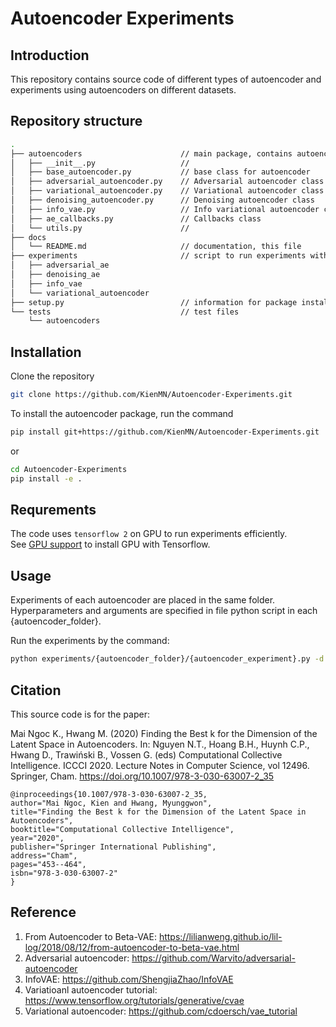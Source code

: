 # Autoencoder Experiments

## Introduction
This repository contains source code of different types of autoencoder and experiments using autoencoders on different datasets.

## Repository structure
```bash
.
├── autoencoders                      // main package, contains autoencoder classes
│   ├── __init__.py                   // 
│   ├── base_autoencoder.py           // base class for autoencoder
│   ├── adversarial_autoencoder.py    // Adversarial autoencoder class
│   ├── variational_autoencoder.py    // Variational autoencoder class
│   ├── denoising_autoencoder.py      // Denoising autoencoder class
│   ├── info_vae.py                   // Info variational autoencoder class
│   ├── ae_callbacks.py               // Callbacks class
│   └── utils.py                      //
├── docs
│   └── README.md                     // documentation, this file
├── experiments                       // script to run experiments with each type of autoencoder
│   ├── adversarial_ae
│   ├── denoising_ae
│   ├── info_vae
│   └── variational_autoencoder
├── setup.py                          // information for package installation
└── tests                             // test files
    └── autoencoders
```

## Installation
Clone the repository
```bash
git clone https://github.com/KienMN/Autoencoder-Experiments.git
```
To install the autoencoder package, run the command
```bash
pip install git+https://github.com/KienMN/Autoencoder-Experiments.git
```
or 
```bash
cd Autoencoder-Experiments
pip install -e .
```

## Requrements
The code uses `tensorflow 2` on GPU to run experiments efficiently.  
See <a href=https://www.tensorflow.org/install/gpu>GPU support</a> to install GPU with Tensorflow.

## Usage
Experiments of each autoencoder are placed in the same folder. Hyperparameters and arguments are specified in file python script in each {autoencoder_folder}.

Run the experiments by the command:
```bash
python experiments/{autoencoder_folder}/{autoencoder_experiment}.py -d {dataset_name}
```

## Citation
This source code is for the paper:

Mai Ngoc K., Hwang M. (2020) Finding the Best k for the Dimension of the Latent Space in Autoencoders. In: Nguyen N.T., Hoang B.H., Huynh C.P., Hwang D., Trawiński B., Vossen G. (eds) Computational Collective Intelligence. ICCCI 2020. Lecture Notes in Computer Science, vol 12496. Springer, Cham. https://doi.org/10.1007/978-3-030-63007-2_35

```
@inproceedings{10.1007/978-3-030-63007-2_35,
author="Mai Ngoc, Kien and Hwang, Myunggwon",
title="Finding the Best k for the Dimension of the Latent Space in Autoencoders",
booktitle="Computational Collective Intelligence",
year="2020",
publisher="Springer International Publishing",
address="Cham",
pages="453--464",
isbn="978-3-030-63007-2"
}
```

## Reference
1. From Autoencoder to Beta-VAE: https://lilianweng.github.io/lil-log/2018/08/12/from-autoencoder-to-beta-vae.html  
2. Adversarial autoencoder: https://github.com/Warvito/adversarial-autoencoder  
3. InfoVAE: https://github.com/ShengjiaZhao/InfoVAE
4. Variatioanl autoencoder tutorial: https://www.tensorflow.org/tutorials/generative/cvae
5. Variational autoencoder: https://github.com/cdoersch/vae_tutorial